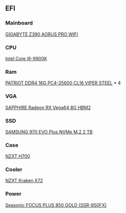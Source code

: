 ## EFI

### Mainboard
<a href="https://www.gigabyte.com/us/Motherboard/Z390-AORUS-PRO-WIFI-rev-10#kf">GIGABYTE Z390 AORUS PRO WIFI</a>

### CPU 
<a href="https://ark.intel.com/content/www/us/en/ark/products/186605/intel-core-i9-9900k-processor-16m-cache-up-to-5-00-ghz.html">Intel Core i9-9900K</a>

### Ram
<a href="https://docs.wixstatic.com/ugd/20c502_bc0048202afc43c680bf1aab15072eb1.pdf">PATRIOT DDR4 16G PC4-25600 CL16 VIPER STEEL</a> * 4

### VGA
<a href="https://www.sapphiretech.com/en/consumer/21275-02-radeon-rx-vega64-8g-hbm2">SAPPHIRE Radeon RX Vega64 8G HBM2</a>

### SSD
<a href="https://www.samsung.com/us/computing/memory-storage/solid-state-drives/ssd-970-evo-plus-nvme-m-2-2-tb-mz-v7s2t0b-am/">SAMSUNG 970 EVO Plus NVMe M.2 2 TB</a>

### Case 
<a href="https://www.nzxt.com/products/h700-matte-white">NZXT H700</a>

### Cooler
<a href="https://www.nzxt.com/products/kraken-x72">NZXT Kraken X72</a>

### Power
<a href="https://seasonic.com/focus-plus-gold">Seasonic FOCUS PLUS 850 GOLD (SSR-850FX)</a>

